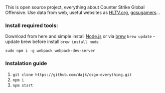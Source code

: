 This is open source project, everything about Counter Strike Global Offensive. Use data from web, useful websites as [HLTV.org](http://www.hltv.org/), [gosugamers](http://www.gosugamers.net)...

### Install required tools: ###
Download from here and simple install [Node.js](https://nodejs.org/en/download/) or via [brew](http://brew.sh/)
`brew update` - update brew before install
`brew install node`

`sudo npm i -g webpack webpack-dev-server`

### Instalation guide ###

1. `git clone https://github.com/dajk/csgo-everything.git`
2. `npm i`
3. `npm start`
